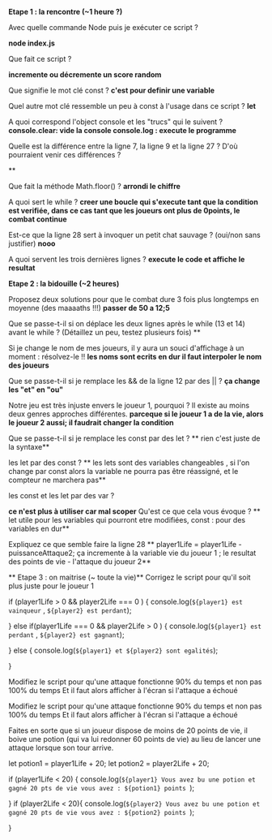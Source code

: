 **Etape 1 : la rencontre (~1 heure ?)**



Avec quelle commande Node puis je exécuter ce script ?

  **node index.js**

Que fait ce script ?

**incremente ou décremente un score random**

Que signifie le mot clé const ?
**c'est pour definir une variable**

Quel autre mot clé ressemble un peu à const à l'usage dans ce script ?
**let**

A quoi correspond l'object console et les "trucs" qui le suivent ?
**console.clear: vide la console
console.log : execute le programme**

Quelle est la différence entre la ligne 7, la ligne 9 et la ligne 27 ? D'où pourraient venir ces différences ?

**

Que fait la méthode Math.floor() ?
**arrondi le chiffre**

A quoi sert le while ?
**creer une boucle qui s'execute tant que la condition est verifiée, dans ce cas tant que les joueurs ont plus de 0points, le combat continue** 

Est-ce que la ligne 28 sert à invoquer un petit chat sauvage ? (oui/non sans justifier)
**nooo**

A quoi servent les trois dernières lignes ?
**execute le code et affiche le resultat**


**Etape 2 : la bidouille (~2 heures)**

Proposez deux solutions pour que le combat dure 3 fois plus longtemps en moyenne (des maaaaths !!!)
**passer de 50 a 12;5** 

Que se passe-t-il si on déplace les deux lignes après le while (13 et 14) avant le while ? (Détaillez un peu, testez plusieurs fois)
** 

Si je change le nom de mes joueurs, il y aura un souci d'affichage à un moment : résolvez-le !!
**les noms sont ecrits en dur il faut interpoler le nom des joueurs**

Que se passe-t-il si je remplace les && de la ligne 12 par des || ?
**ça change les "et" en "ou"**


Notre jeu est très injuste envers le joueur 1, pourquoi ? Il existe au moins deux genres approches différentes.
**parceque si le joueur 1 a de la vie, alors le joueur 2 aussi; il faudrait changer la condition**

Que se passe-t-il si je remplace
les const par des let ?
** rien c'est juste de la syntaxe**

les let par des const ?
** les lets sont des variables changeables , si l'on change par const alors la variable ne pourra pas être réassigné, et le compteur ne marchera pas** 

les const et les let par des var ?

**ce n'est plus à utiliser car mal scoper**
Qu'est ce que cela vous évoque ?
** let utile pour les variables qui pourront etre modifiées, const : pour des variables en dur**

Expliquez ce que semble faire la ligne 28
** player1Life = player1Life - puissanceAttaque2; ça incremente à la variable vie du joueur 1 ; le resultat des points de vie - l'attaque du joueur 2**
    

** Etape 3 : on maitrise (~ toute la vie)**
Corrigez le script pour qu'il soit plus juste pour le joueur 1

if (player1Life > 0 && player2Life === 0  ) {
    console.log(`${player1} est vainqueur` , `${player2} est perdant`);

} else if(player1Life === 0 && player2Life > 0 )  {
    console.log(`${player1} est perdant` , `${player2} est gagnant`);

} else {
    console.log(`${player1} et ${player2} sont egalités`);    

}  

Modifiez le script pour qu'une attaque fonctionne 90% du temps et non pas 100% du temps
Et il faut alors afficher à l'écran si l'attaque a échoué



Modifiez le script pour qu'une attaque fonctionne 90% du temps et non pas 100% du temps
Et il faut alors afficher à l'écran si l'attaque a échoué


Faites en sorte que si un joueur dispose de moins de 20 points de vie, il boive une potion (qui va lui redonner 60 points de vie) au lieu de lancer une attaque lorsque son tour arrive.

let potion1 = player1Life + 20;
let potion2 = player2Life + 20;

if (player1Life < 20) {
    console.log(`${player1} Vous avez bu une potion et gagné 20 pts de vie vous avez : ${potion1} points `);
    
}
if (player2Life < 20){
    console.log(`${player2} Vous avez bu une potion et gagné 20 pts de vie vous avez : ${potion2} points `);

}